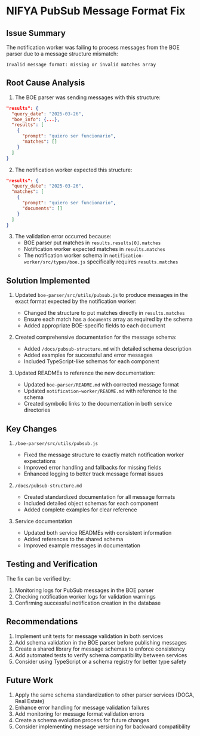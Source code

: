 # NIFYA PubSub Message Format Fix

## Issue Summary

The notification worker was failing to process messages from the BOE parser due to a message structure mismatch:

```
Invalid message format: missing or invalid matches array
```

## Root Cause Analysis

1. The BOE parser was sending messages with this structure:
```json
"results": {
  "query_date": "2025-03-26",
  "boe_info": {...},
  "results": [
    {
      "prompt": "quiero ser funcionario",
      "matches": []
    }
  ]
}
```

2. The notification worker expected this structure:
```json
"results": {
  "query_date": "2025-03-26",
  "matches": [
    {
      "prompt": "quiero ser funcionario",
      "documents": []
    }
  ]
}
```

3. The validation error occurred because:
   - BOE parser put matches in `results.results[0].matches`
   - Notification worker expected matches in `results.matches`
   - The notification worker schema in `notification-worker/src/types/boe.js` specifically requires `results.matches`

## Solution Implemented

1. Updated `boe-parser/src/utils/pubsub.js` to produce messages in the exact format expected by the notification worker:
   - Changed the structure to put matches directly in `results.matches`
   - Ensure each match has a `documents` array as required by the schema
   - Added appropriate BOE-specific fields to each document

2. Created comprehensive documentation for the message schema:
   - Added `/docs/pubsub-structure.md` with detailed schema description
   - Added examples for successful and error messages
   - Included TypeScript-like schemas for each component

3. Updated READMEs to reference the new documentation:
   - Updated `boe-parser/README.md` with corrected message format
   - Updated `notification-worker/README.md` with reference to the schema
   - Created symbolic links to the documentation in both service directories

## Key Changes

1. `/boe-parser/src/utils/pubsub.js`
   - Fixed the message structure to exactly match notification worker expectations
   - Improved error handling and fallbacks for missing fields
   - Enhanced logging to better track message format issues

2. `/docs/pubsub-structure.md`
   - Created standardized documentation for all message formats
   - Included detailed object schemas for each component
   - Added complete examples for clear reference

3. Service documentation
   - Updated both service READMEs with consistent information
   - Added references to the shared schema
   - Improved example messages in documentation

## Testing and Verification

The fix can be verified by:

1. Monitoring logs for PubSub messages in the BOE parser
2. Checking notification worker logs for validation warnings
3. Confirming successful notification creation in the database

## Recommendations

1. Implement unit tests for message validation in both services
2. Add schema validation in the BOE parser before publishing messages
3. Create a shared library for message schemas to enforce consistency
4. Add automated tests to verify schema compatibility between services
5. Consider using TypeScript or a schema registry for better type safety

## Future Work

1. Apply the same schema standardization to other parser services (DOGA, Real Estate)
2. Enhance error handling for message validation failures
3. Add monitoring for message format validation errors
4. Create a schema evolution process for future changes
5. Consider implementing message versioning for backward compatibility